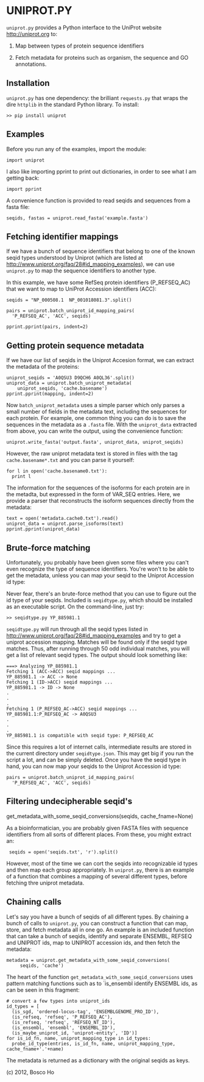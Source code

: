 

# UNIPROT.PY


`uniprot.py` provides a Python interface to the UniProt website <http://uniprot.org> to: 

1. Map between types of protein sequence identifiers

2. Fetch metadata for proteins such as organism, the 
sequence and GO annotations.


## Installation

`uniprot.py` has one dependency: the brilliant `requests.py` that wraps the dire `httplib` in the standard Python library. To install:

    >> pip install uniprot


## Examples

Before you run any of the examples, import the module:

    import uniprot

I also like importing pprint to print out dictionaries,
in order to see what I am getting back:

    import pprint

A convenience function is provided to read seqids and sequences from a fasta file:

    seqids, fastas = uniprot.read_fasta('example.fasta')


## Fetching identifier mappings

If we have a bunch of sequence identifiers that belong to one of the known 
seqid types understood by Uniprot (which are listed at <http://www.uniprot.org/faq/28#id_mapping_examples>), we can use `uniprot.py` to map the sequence identifiers to another type.

In this example, we have some RefSeq protein identifiers
(P_REFSEQ_AC) that we want to map to UniProt Accession
identifiers (ACC):

    seqids = "NP_000508.1  NP_001018081.3".split()

    pairs = uniprot.batch_uniprot_id_mapping_pairs(
      'P_REFSEQ_AC', 'ACC', seqids)

    pprint.pprint(pairs, indent=2)


## Getting protein sequence metadata

If we have our list of seqids in the Uniprot Accesion format, we can extract
the metadata of the proteins:

    uniprot_seqids = 'A0QSU3 D9QCH6 A0QL36'.split()
    uniprot_data = uniprot.batch_uniprot_metadata(
        uniprot_seqids, 'cache.basename')
    pprint.pprint(mapping, indent=2)

Now `batch_uniprot_metadata` uses a simple parser which only parses a small
number of fields in the metadata text, including the sequences for each
protein. For example, one common thing you can do is to save the sequences in
the metadata as a `.fasta` file. With the `uniprot_data` extracted from above,
you can write the output, using the convenience function:

    uniprot.write_fasta('output.fasta', uniprot_data, uniprot_seqids)

However, the raw uniprot metadata text is stored in files with the tag `cache.basename*.txt` and you can parse it yourself:

    for l in open('cache.basename0.txt'):
      print l

The information for the sequences of the isoforms for each protein are in the
metadta, but expressed in the form of VAR_SEQ entries. Here, we provide a
parser that reconstructs the isoform sequences directly from the metadata:
  
    text = open('metadata.cache0.txt').read()
    uniprot_data = uniprot.parse_isoforms(text)
    pprint.pprint(uniprot_data)

## Brute-force matching

Unfortunately, you probably have been given some files where you can't even recognize the type of sequence identifiers. You're won't to be able to get the  metadata, unless you can map your seqid to the Uniprot Accession id type:

Never fear, there's an brute-force method that you can use to figure out the id type of your seqids. Included is `seqidtype.py`, which should be installed as an executable script. On the command-line, just try:

    >> seqidtype.py YP_885981.1

`seqidtype.py` will run through all the seqid types listed in <http://www.uniprot.org/faq/28#id_mapping_examples> and try to get a uniprot accession mapping. Matches will be found only if the seqid type matches. Thus, after running through 50 odd individual matches, you will get a list of relevant seqid types. The output should look something like:

    ===> Analyzing YP_885981.1
    Fetching 1 (ACC->ACC) seqid mappings ...
    YP_885981.1 -> ACC -> None
    Fetching 1 (ID->ACC) seqid mappings ...
    YP_885981.1 -> ID -> None
    . 
    .
    .
    Fetching 1 (P_REFSEQ_AC->ACC) seqid mappings ...
    YP_885981.1:P_REFSEQ_AC -> A0QSU3
    .
    .
    .
    YP_885981.1 is compatible with seqid type: P_REFSEQ_AC

Since this requires a lot of internet calls, intermediate results are stored in the current directory under `seqidtype.json`. This may get big if you run the script a lot, and can be simply deleted. Once you have the seqid type in hand, you can now map your seqids to the Uniprot Accession id type:

    pairs = uniprot.batch_uniprot_id_mapping_pairs(
      'P_REFSEQ_AC', 'ACC', seqids)

## Filtering undecipherable seqid's

get_metadata_with_some_seqid_conversions(seqids, cache_fname=None)


As a bioinformatician, you are probably given FASTA files with sequence identifiers
from all sorts of different places. From these, you might extract an:

     seqids = open('seqids.txt', 'r').split()

However, most of the time we can cort the seqids into recognizable id types and then map each group appropriately. In `uniprot.py`, there is an example of a function that combines a mapping of several different types, before fetching thre uniprot metadata. 

## Chaining calls

Let's say you have a bunch of seqids of all different types. By chaining a bunch of calls to `uniprot.py`, you can construct a function that can map, store, and fetch metadata all in one go. An example is an included function that can take a bunch of seqids, identify and separate ENSEMBL, REFSEQ and UNIPROT ids, map to UNIPROT accession ids, and then fetch the metadata:

    metadata = uniprot.get_metadata_with_some_seqid_conversions(
         seqids, 'cache')

The heart of the function `get_metadata_with_some_seqid_conversions` uses pattern matching functions such as to `is_ensembl identify ENSEMBL ids, as can be seen in this fragment:

    # convert a few types into uniprot_ids
    id_types = [
      (is_sgd, 'ordered-locus-tag', 'ENSEMBLGENOME_PRO_ID'),
      (is_refseq, 'refseq', 'P_REFSEQ_AC'),
      (is_refseq, 'refseq', 'REFSEQ_NT_ID'),
      (is_ensembl, 'ensembl', 'ENSEMBL_ID'),
      (is_maybe_uniprot_id, 'uniprot-entity', 'ID')]
    for is_id_fn, name, uniprot_mapping_type in id_types:
      probe_id_type(entries, is_id_fn, name, uniprot_mapping_type, cache_fname+'.'+name)

The metadata is returned as a dictionary with the original seqids as keys.


(c) 2012, Bosco Ho


